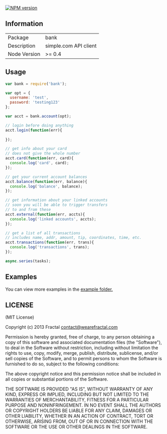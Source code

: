 [![NPM version](https://badge.fury.io/js/bank.png)](http://badge.fury.io/js/bank)

## Information

<table>
<tr> 
<td>Package</td><td>bank</td>
</tr>
<tr>
<td>Description</td>
<td>simple.com API client</td>
</tr>
<tr>
<td>Node Version</td>
<td>>= 0.4</td>
</tr>
</table>

## Usage

```javascript
var bank = require('bank');

var opt = {
  username: 'test',
  password: 'testing123'
};

var acct = bank.account(opt);

// login before doing anything
acct.login(function(err){
  
});

// get info about your card
// does not give the whole number
acct.card(function(err, card){
  console.log('card', card);
});

// get your current account balances
acct.balance(function(err, balance){
  console.log('balance', balance);
});

// get information about your linked accounts
// soon you will be able to trigger transfers
// to and from these
acct.external(function(err, accts){
  console.log('linked accounts', accts);
});

// get a list of all transactions
// includes name, addr, amount, tip, coordinates, time, etc.
acct.transactions(function(err, trans){
  console.log('transactions', trans);
});

async.series(tasks);
```

## Examples

You can view more examples in the [example folder.](https://github.com/wearefractal/bank/tree/master/examples)

## LICENSE

(MIT License)

Copyright (c) 2013 Fractal <contact@wearefractal.com>

Permission is hereby granted, free of charge, to any person obtaining
a copy of this software and associated documentation files (the
"Software"), to deal in the Software without restriction, including
without limitation the rights to use, copy, modify, merge, publish,
distribute, sublicense, and/or sell copies of the Software, and to
permit persons to whom the Software is furnished to do so, subject to
the following conditions:

The above copyright notice and this permission notice shall be
included in all copies or substantial portions of the Software.

THE SOFTWARE IS PROVIDED "AS IS", WITHOUT WARRANTY OF ANY KIND,
EXPRESS OR IMPLIED, INCLUDING BUT NOT LIMITED TO THE WARRANTIES OF
MERCHANTABILITY, FITNESS FOR A PARTICULAR PURPOSE AND
NONINFRINGEMENT. IN NO EVENT SHALL THE AUTHORS OR COPYRIGHT HOLDERS BE
LIABLE FOR ANY CLAIM, DAMAGES OR OTHER LIABILITY, WHETHER IN AN ACTION
OF CONTRACT, TORT OR OTHERWISE, ARISING FROM, OUT OF OR IN CONNECTION
WITH THE SOFTWARE OR THE USE OR OTHER DEALINGS IN THE SOFTWARE.
